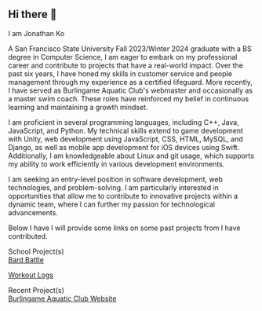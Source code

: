 ## Hi there 👋

I am Jonathan Ko

A San Francisco State University Fall 2023/Winter 2024 graduate with a BS degree in Computer Science, I am eager to embark on my professional career and contribute to projects that have a real-world impact. Over the past six years, I have honed my skills in customer service and people management through my experience as a certified lifeguard. More recently, I have served as Burlingame Aquatic Club's webmaster and occasionally as a master swim coach. These roles have reinforced my belief in continuous learning and maintaining a growth mindset.

I am proficient in several programming languages, including C++, Java, JavaScript, and Python. My technical skills extend to game development with Unity, web development using JavaScript, CSS, HTML, MySQL, and Django, as well as mobile app development for iOS devices using Swift. Additionally, I am knowledgeable about Linux and git usage, which supports my ability to work efficiently in various development environments.

I am seeking an entry-level position in software development, web technologies, and problem-solving. I am particularly interested in opportunities that allow me to contribute to innovative projects within a dynamic team, where I can further my passion for technological advancements.

Below I have I will provide some links on some past projects from I have contributed.

School Project(s)</br>
[Bard Battle](https://github.com/jonathanko500/Bard-Battle)  </br>

[Workout Logs](https://github.com/jonathanko500/Workout-Logs)  </br>

Recent Project(s)</br>
[Burlingame Aquatic Club Website](https://github.com/jonathanko500/BAC-Website)  </br>
